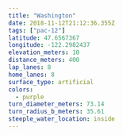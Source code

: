 ```yaml
---
title: "Washington"
date: 2018-11-12T21:12:36.355Z
tags: ["pac-12"]
latitude: 47.6567367
longitude: -122.2982437
elevation_meters: 10
distance_meters: 400
lap_lanes: 8
home_lanes: 8
surface_type: artificial
colors: 
  - purple
turn_diameter_meters: 73.14
turn_radius_b_meters: 35.61
steeple_water_location: inside
---
```


